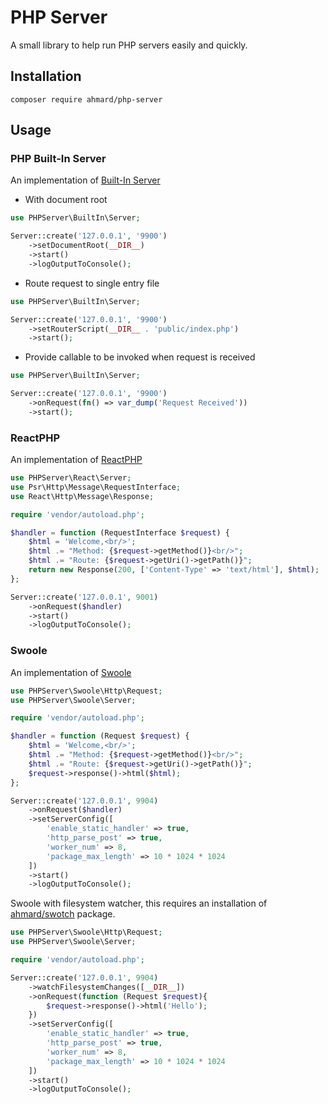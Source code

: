 # PHP Server

A small library to help run PHP servers easily and quickly.

## Installation

```
composer require ahmard/php-server
```

## Usage

### PHP Built-In Server

An implementation of [Built-In Server](https://www.php.net/manual/en/features.commandline.webserver.php)

- With document root

```php
use PHPServer\BuiltIn\Server;

Server::create('127.0.0.1', '9900')
    ->setDocumentRoot(__DIR__)
    ->start()
    ->logOutputToConsole();
```

- Route request to single entry file

```php
use PHPServer\BuiltIn\Server;

Server::create('127.0.0.1', '9900')
    ->setRouterScript(__DIR__ . 'public/index.php')
    ->start();
```

- Provide callable to be invoked when request is received

```php
use PHPServer\BuiltIn\Server;

Server::create('127.0.0.1', '9900')
    ->onRequest(fn() => var_dump('Request Received'))
    ->start();
```

### ReactPHP

An implementation of [ReactPHP](https://reactphp.org)

```php
use PHPServer\React\Server;
use Psr\Http\Message\RequestInterface;
use React\Http\Message\Response;

require 'vendor/autoload.php';

$handler = function (RequestInterface $request) {
    $html = 'Welcome,<br/>';
    $html .= "Method: {$request->getMethod()}<br/>";
    $html .= "Route: {$request->getUri()->getPath()}";
    return new Response(200, ['Content-Type' => 'text/html'], $html);
};

Server::create('127.0.0.1', 9001)
    ->onRequest($handler)
    ->start()
    ->logOutputToConsole();
```

### Swoole

An implementation of [Swoole](https://swoole.co.uk)

```php
use PHPServer\Swoole\Http\Request;
use PHPServer\Swoole\Server;

require 'vendor/autoload.php';

$handler = function (Request $request) {
    $html = 'Welcome,<br/>';
    $html .= "Method: {$request->getMethod()}<br/>";
    $html .= "Route: {$request->getUri()->getPath()}";
    $request->response()->html($html);
};

Server::create('127.0.0.1', 9904)
    ->onRequest($handler)
    ->setServerConfig([
        'enable_static_handler' => true,
        'http_parse_post' => true,
        'worker_num' => 8,
        'package_max_length' => 10 * 1024 * 1024
    ])
    ->start()
    ->logOutputToConsole();
```

Swoole with filesystem watcher, 
this requires an installation of [ahmard/swotch](https://github.com/ahmard/swotch) package.

```php
use PHPServer\Swoole\Http\Request;
use PHPServer\Swoole\Server;

require 'vendor/autoload.php';

Server::create('127.0.0.1', 9904)
    ->watchFilesystemChanges([__DIR__])
    ->onRequest(function (Request $request){
        $request->response()->html('Hello');
    })
    ->setServerConfig([
        'enable_static_handler' => true,
        'http_parse_post' => true,
        'worker_num' => 8,
        'package_max_length' => 10 * 1024 * 1024
    ])
    ->start()
    ->logOutputToConsole();
```